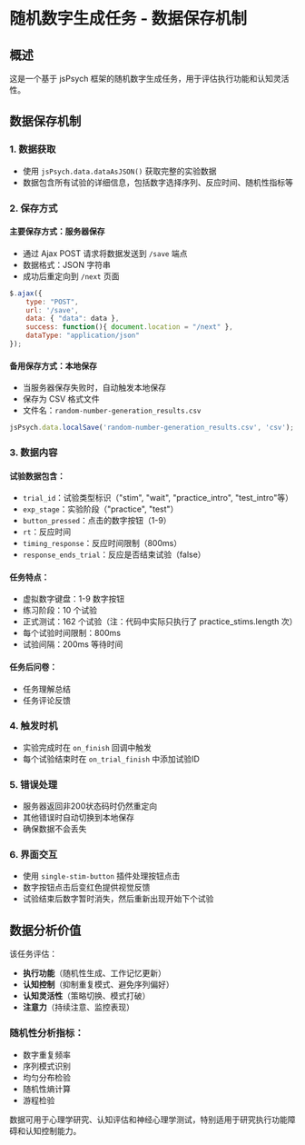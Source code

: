 # 随机数字生成任务 - 数据保存机制

## 概述
这是一个基于 jsPsych 框架的随机数字生成任务，用于评估执行功能和认知灵活性。

## 数据保存机制

### 1. 数据获取
- 使用 `jsPsych.data.dataAsJSON()` 获取完整的实验数据
- 数据包含所有试验的详细信息，包括数字选择序列、反应时间、随机性指标等

### 2. 保存方式

#### 主要保存方式：服务器保存
- 通过 Ajax POST 请求将数据发送到 `/save` 端点
- 数据格式：JSON 字符串
- 成功后重定向到 `/next` 页面

```javascript
$.ajax({
    type: "POST",
    url: '/save',
    data: { "data": data },
    success: function(){ document.location = "/next" },
    dataType: "application/json"
});
```

#### 备用保存方式：本地保存
- 当服务器保存失败时，自动触发本地保存
- 保存为 CSV 格式文件
- 文件名：`random-number-generation_results.csv`

```javascript
jsPsych.data.localSave('random-number-generation_results.csv', 'csv');
```

### 3. 数据内容

#### 试验数据包含：
- `trial_id`：试验类型标识（"stim", "wait", "practice_intro", "test_intro"等）
- `exp_stage`：实验阶段（"practice", "test"）
- `button_pressed`：点击的数字按钮（1-9）
- `rt`：反应时间
- `timing_response`：反应时间限制（800ms）
- `response_ends_trial`：反应是否结束试验（false）

#### 任务特点：
- 虚拟数字键盘：1-9 数字按钮
- 练习阶段：10 个试验
- 正式测试：162 个试验（注：代码中实际只执行了 practice_stims.length 次）
- 每个试验时间限制：800ms
- 试验间隔：200ms 等待时间

#### 任务后问卷：
- 任务理解总结
- 任务评论反馈

### 4. 触发时机
- 实验完成时在 `on_finish` 回调中触发
- 每个试验结束时在 `on_trial_finish` 中添加试验ID

### 5. 错误处理
- 服务器返回非200状态码时仍然重定向
- 其他错误时自动切换到本地保存
- 确保数据不会丢失

### 6. 界面交互
- 使用 `single-stim-button` 插件处理按钮点击
- 数字按钮点击后变红色提供视觉反馈
- 试验结束后数字暂时消失，然后重新出现开始下个试验

## 数据分析价值
该任务评估：
- **执行功能**（随机性生成、工作记忆更新）
- **认知控制**（抑制重复模式、避免序列偏好）
- **认知灵活性**（策略切换、模式打破）
- **注意力**（持续注意、监控表现）

### 随机性分析指标：
- 数字重复频率
- 序列模式识别
- 均匀分布检验
- 随机性熵计算
- 游程检验

数据可用于心理学研究、认知评估和神经心理学测试，特别适用于研究执行功能障碍和认知控制能力。